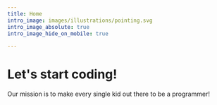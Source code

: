 ```yaml
---
title: Home
intro_image: images/illustrations/pointing.svg
intro_image_absolute: true
intro_image_hide_on_mobile: true

---
```

# Let's start coding!

Our mission is to make every single kid out there to be a programmer!